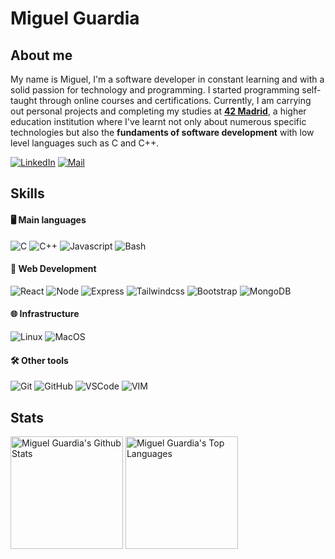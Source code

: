 # Miguel Guardia

## About me

My name is Miguel, I'm a software developer in constant learning and with a solid passion for technology and programming. I started programming self-taught through online courses and certifications. Currently, I am carrying out personal projects and completing my studies at [**42 Madrid**](https://www.42madrid.com/), a higher education institution where I've learnt not only about numerous specific technologies but also the **fundaments of software development** with low level languages such as C and C++.

[![LinkedIn](https://img.shields.io/badge/LinkedIn-20232A?style=for-the-badge&logo=linkedin&logoColor=107ab0)](https://www.linkedin.com/in/miguel-guardia-sanchez/)
[![Mail](https://img.shields.io/badge/Mail-20232A?style=for-the-badge&logo=gmail&logoColor=EA4335)](mailto:mike.guardia0309@gmail.com)

## Skills
#### 🖥 Main languages

![C](https://img.shields.io/badge/C-a?style=for-the-badge&logo=C&color=grey)
![C++](https://img.shields.io/badge/C++-a?style=for-the-badge&logo=cplusplus&color=grey)
![Javascript](https://img.shields.io/badge/Javascript-a?style=for-the-badge&logo=javascript&color=grey)
![Bash](https://img.shields.io/badge/Bash-a?style=for-the-badge&logo=GNUBash&color=grey)

#### 📘 Web Development
![React](https://img.shields.io/badge/React-20232A?style=for-the-badge&logo=react&color=grey)
![Node](https://img.shields.io/badge/Node.js-20232A?style=for-the-badge&logo=nodedotjs&color=grey)
![Express](https://img.shields.io/badge/Express.js-20232A?style=for-the-badge&logo=express&color=grey)
![Tailwindcss](https://img.shields.io/badge/Tailwind-20232A?style=for-the-badge&logo=tailwindcss&color=grey)
![Bootstrap](https://img.shields.io/badge/Bootstrap-20232A?style=for-the-badge&logo=bootstrap&color=grey)
![MongoDB](https://img.shields.io/badge/MongoDB-20232A?style=for-the-badge&logo=mongodb&color=grey)

#### 🌐 Infrastructure
<!--and cloud-->
![Linux](https://img.shields.io/badge/Linux-20232A?style=for-the-badge&logo=linux&color=grey)
![MacOS](https://img.shields.io/badge/MACOS-20232A?style=for-the-badge&logo=macos&color=grey)
<!-- ![Docker](https://img.shields.io/badge/Docker-20232A?style=for-the-badge&logo=docker&color=grey) -->


#### 🛠 Other tools
![Git](https://img.shields.io/badge/Git-20232A?style=for-the-badge&logo=git&color=grey)
![GitHub](https://img.shields.io/badge/GitHub-20232A?style=for-the-badge&logo=github&color=grey)
![VSCode](https://img.shields.io/badge/VSCode-20232A?style=for-the-badge&logo=visualstudiocode&color=grey)
![VIM](https://img.shields.io/badge/VIM-20232A?style=for-the-badge&logo=vim&color=grey)


## Stats

<a> 
    <a href="https://github.com/MGuardia10"><img alt="Miguel Guardia's Github Stats" src="https://denvercoder1-github-readme-stats.vercel.app/api?username=MGuardia10&show_icons=true&include_all_commits=true&theme=vision-friendly-dark&card_width=300" height="180px"/></a>
    <a href="https://github.com/MGuardia10"><img alt="Miguel Guardia's Top Languages" src="https://denvercoder1-github-readme-stats.vercel.app/api/top-langs/?username=MGuardia10&langs_count=8&layout=compact&hide=Roff,Objective-C,Makefile&theme=vision-friendly-dark&card_width=300" height="180px"/></a>
    <br/>
</a>
